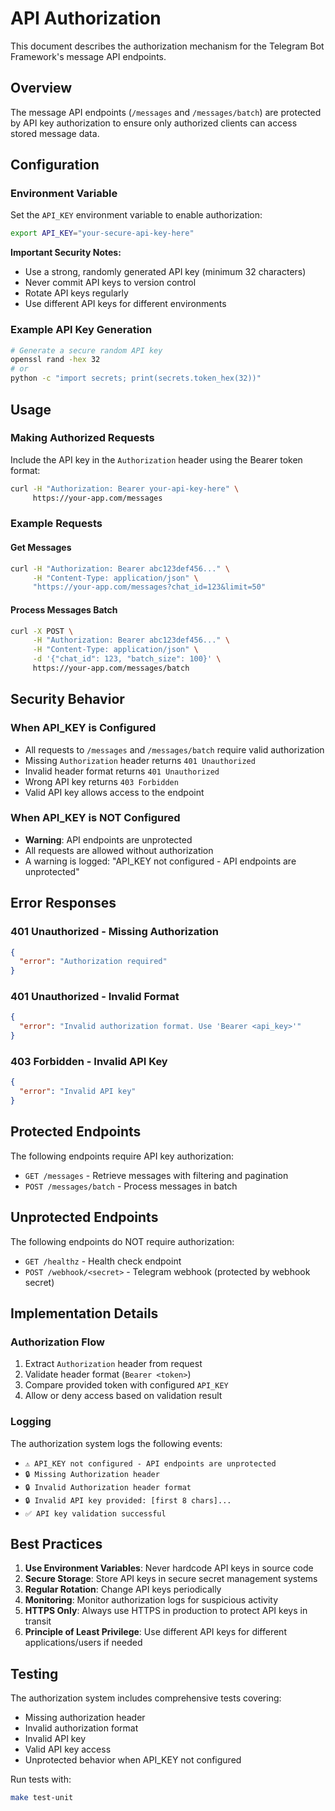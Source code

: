 # API Authorization

This document describes the authorization mechanism for the Telegram Bot Framework's message API endpoints.

## Overview

The message API endpoints (`/messages` and `/messages/batch`) are protected by API key authorization to ensure only authorized clients can access stored message data.

## Configuration

### Environment Variable

Set the `API_KEY` environment variable to enable authorization:

```bash
export API_KEY="your-secure-api-key-here"
```

**Important Security Notes:**
- Use a strong, randomly generated API key (minimum 32 characters)
- Never commit API keys to version control
- Rotate API keys regularly
- Use different API keys for different environments

### Example API Key Generation

```bash
# Generate a secure random API key
openssl rand -hex 32
# or
python -c "import secrets; print(secrets.token_hex(32))"
```

## Usage

### Making Authorized Requests

Include the API key in the `Authorization` header using the Bearer token format:

```bash
curl -H "Authorization: Bearer your-api-key-here" \
     https://your-app.com/messages
```

### Example Requests

#### Get Messages
```bash
curl -H "Authorization: Bearer abc123def456..." \
     -H "Content-Type: application/json" \
     "https://your-app.com/messages?chat_id=123&limit=50"
```

#### Process Messages Batch
```bash
curl -X POST \
     -H "Authorization: Bearer abc123def456..." \
     -H "Content-Type: application/json" \
     -d '{"chat_id": 123, "batch_size": 100}' \
     https://your-app.com/messages/batch
```

## Security Behavior

### When API_KEY is Configured
- All requests to `/messages` and `/messages/batch` require valid authorization
- Missing `Authorization` header returns `401 Unauthorized`
- Invalid header format returns `401 Unauthorized`
- Wrong API key returns `403 Forbidden`
- Valid API key allows access to the endpoint

### When API_KEY is NOT Configured
- **Warning**: API endpoints are unprotected
- All requests are allowed without authorization
- A warning is logged: "API_KEY not configured - API endpoints are unprotected"

## Error Responses

### 401 Unauthorized - Missing Authorization
```json
{
  "error": "Authorization required"
}
```

### 401 Unauthorized - Invalid Format
```json
{
  "error": "Invalid authorization format. Use 'Bearer <api_key>'"
}
```

### 403 Forbidden - Invalid API Key
```json
{
  "error": "Invalid API key"
}
```

## Protected Endpoints

The following endpoints require API key authorization:

- `GET /messages` - Retrieve messages with filtering and pagination
- `POST /messages/batch` - Process messages in batch

## Unprotected Endpoints

The following endpoints do NOT require authorization:

- `GET /healthz` - Health check endpoint
- `POST /webhook/<secret>` - Telegram webhook (protected by webhook secret)

## Implementation Details

### Authorization Flow

1. Extract `Authorization` header from request
2. Validate header format (`Bearer <token>`)
3. Compare provided token with configured `API_KEY`
4. Allow or deny access based on validation result

### Logging

The authorization system logs the following events:

- `⚠️ API_KEY not configured - API endpoints are unprotected`
- `🔒 Missing Authorization header`
- `🔒 Invalid Authorization header format`
- `🔒 Invalid API key provided: [first 8 chars]...`
- `✅ API key validation successful`

## Best Practices

1. **Use Environment Variables**: Never hardcode API keys in source code
2. **Secure Storage**: Store API keys in secure secret management systems
3. **Regular Rotation**: Change API keys periodically
4. **Monitoring**: Monitor authorization logs for suspicious activity
5. **HTTPS Only**: Always use HTTPS in production to protect API keys in transit
6. **Principle of Least Privilege**: Use different API keys for different applications/users if needed

## Testing

The authorization system includes comprehensive tests covering:

- Missing authorization header
- Invalid authorization format
- Invalid API key
- Valid API key access
- Unprotected behavior when API_KEY not configured

Run tests with:
```bash
make test-unit
``` 